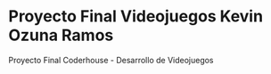 # Proyecto Final Videojuegos Kevin Ozuna Ramos
 Proyecto Final Coderhouse - Desarrollo de Videojuegos

